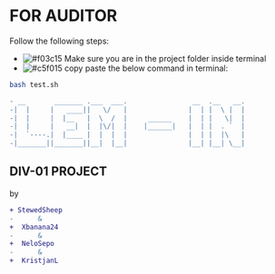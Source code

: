 # FOR AUDITOR

Follow the following steps:

- ![#f03c15](https://via.placeholder.com/15/f03c15/000000?text=+) Make sure you are in the project folder inside terminal
- ![#c5f015](https://via.placeholder.com/15/c5f015/000000?text=+) copy paste the below command in terminal:

```bash
bash test.sh
```

```diff
- __       _______ .___  ___.                __  .__   __. 
-|  |     |   ____||   \/   |               |  | |  \ |  | 
-|  |     |  |__   |  \  /  |     ______    |  | |   \|  | 
-|  |     |   __|  |  |\/|  |    |______|   |  | |  . `  | 
-|  `----.|  |____ |  |  |  |               |  | |  |\   | 
-|_______||_______||__|  |__|               |__| |__| \__| 
```

## DIV-01 PROJECT

by

```diff
+ StewedSheep  
-      &       
+  Xbanana24	
-      &       
+  NeloSepo	
-      &       
+  KristjanL	
```

